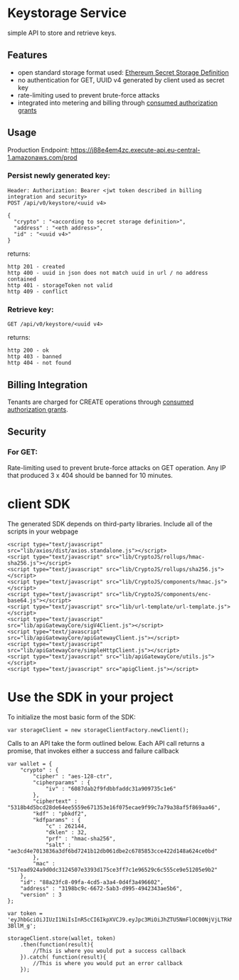 # Keystorage Service

simple API to store and retrieve keys.

## Features

- open standard storage format used: [Ethereum Secret Storage Definition](https://github.com/ethereum/wiki/wiki/Web3-Secret-Storage-Definition)
- no authentication for GET, UUID v4 generated by client used as secret key
- rate-limiting used to prevent brute-force attacks
- integrated into metering and billing through [consumed authorization grants](https://github.com/Ambisafe/security_delegation/)

## Usage

Production Endpoint: https://j88e4em4zc.execute-api.eu-central-1.amazonaws.com/prod

### Persist newly generated key:
```
Header: Authorization: Bearer <jwt token described in billing integration and security>
POST /api/v0/keystore/<uuid v4>

{
  "crypto" : "<according to secret storage definition>",
  "address" : "<eth address>",
  "id" : "<uuid v4>"
}
```
returns:
```
http 201 - created
http 400 - uuid in json does not match uuid in url / no address contained
http 401 - storageToken not valid
http 409 - conflict
```

### Retrieve key:
```
GET /api/v0/keystore/<uuid v4>
```
returns:
```
http 200 - ok
http 403 - banned
http 404 - not found
```


## Billing Integration

Tenants are charged for CREATE operations through [consumed authorization grants](https://github.com/Ambisafe/security_delegation/). 


## Security 


### For GET:

Rate-limiting used to prevent brute-force attacks on GET operation. Any IP that produced 3 x 404 should be banned for 10 minutes.


# client SDK

The generated SDK depends on third-party libraries. Include all of the scripts in your webpage

    <script type="text/javascript" src="lib/axios/dist/axios.standalone.js"></script>
    <script type="text/javascript" src="lib/CryptoJS/rollups/hmac-sha256.js"></script>
    <script type="text/javascript" src="lib/CryptoJS/rollups/sha256.js"></script>
    <script type="text/javascript" src="lib/CryptoJS/components/hmac.js"></script>
    <script type="text/javascript" src="lib/CryptoJS/components/enc-base64.js"></script>
    <script type="text/javascript" src="lib/url-template/url-template.js"></script>
    <script type="text/javascript" src="lib/apiGatewayCore/sigV4Client.js"></script>
    <script type="text/javascript" src="lib/apiGatewayCore/apiGatewayClient.js"></script>
    <script type="text/javascript" src="lib/apiGatewayCore/simpleHttpClient.js"></script>
    <script type="text/javascript" src="lib/apiGatewayCore/utils.js"></script>
    <script type="text/javascript" src="apigClient.js"></script>

# Use the SDK in your project

To initialize the most basic form of the SDK:

```
var storageClient = new storageClientFactory.newClient();
```

Calls to an API take the form outlined below. Each API call returns a promise, that invokes either a success and failure callback

```
var wallet = {
    "crypto" : {
        "cipher" : "aes-128-ctr",
        "cipherparams" : {
            "iv" : "6087dab2f9fdbbfaddc31a909735c1e6"
        },
        "ciphertext" : "5318b4d5bcd28de64ee5559e671353e16f075ecae9f99c7a79a38af5f869aa46",
        "kdf" : "pbkdf2",
        "kdfparams" : {
            "c" : 262144,
            "dklen" : 32,
            "prf" : "hmac-sha256",
            "salt" : "ae3cd4e7013836a3df6bd7241b12db061dbe2c6785853cce422d148a624ce0bd"
        },
        "mac" : "517ead924a9d0dc3124507e3393d175ce3ff7c1e96529c6c555ce9e51205e9b2"
    },
    "id": "88a23fc8-09fa-4cd5-a3a4-0d4f3a496602",
    "address" : "3198bc9c-6672-5ab3-d995-4942343ae5b6",
    "version" : 3
};

var token = 'eyJhbGciOiJIUzI1NiIsInR5cCI6IkpXVCJ9.eyJpc3MiOiJhZTU5NmFlOC00NjVjLTRkMWEtOWE4MC1mOTJlY2QyNDE2MzUiLCJzdWIiOiJzdG9yYWdlIiwianRpIjoiMTIzNCIsImF1ZCI6ImFtYmlzYWZlIiwiZXhwIjoxNDYxNzkxMDI2MDQyfQ.IJdbUMCN7O8LOHNY0H19pGFMmw3GBaDtybh-3BllM_g';

storageClient.store(wallet, token)
    .then(function(result){
        //This is where you would put a success callback
    }).catch( function(result){
        //This is where you would put an error callback
    });
```
